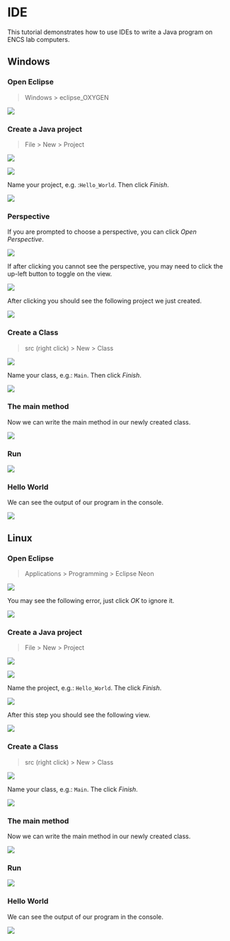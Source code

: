 # IDE

This tutorial demonstrates how to use IDEs to write a Java program on ENCS lab computers. 

## Windows

### Open Eclipse

> Windows &gt; eclipse\_OXYGEN

![](.gitbook/assets/windows_eclipse.png)

### Create a Java project

> File &gt; New &gt; Project

![](.gitbook/assets/windows_eclipse_project.png)

![](.gitbook/assets/windows_eclipse_project_java.png)

Name your project, e.g. :`Hello_World`. Then click _Finish_.

![](.gitbook/assets/windows_eclipse_project_java_create.png)

### Perspective

If you are prompted to choose a perspective, you can click _Open Perspective_.

![](.gitbook/assets/windows_eclipse_perspective_check.png)

If after clicking you cannot see the perspective, you may need to click the up-left button to toggle on the view.

![](.gitbook/assets/windows_eclipse_perspective_show.png)

After clicking you should see the following project we just created.

![](.gitbook/assets/windows_eclipse_project_java_show.png)

### Create a Class

> src \(right click\) &gt; New &gt; Class

![](.gitbook/assets/windows_eclipse_project_java_class.png)

Name your class, e.g.: `Main`. Then click _Finish_.

![](.gitbook/assets/windows_eclipse_project_java_class_name.png)

### The main method

Now we can write the main method in our newly created class.

![](.gitbook/assets/windows_eclipse_project_java_class_method.png)

### Run

![](.gitbook/assets/windows_eclipse_project_java_run.png)

### Hello World

We can see the output of our program in the console.

![](.gitbook/assets/windows_eclipse_project_console.png)

## Linux

### Open Eclipse

> Applications &gt; Programming &gt; Eclipse Neon

![](.gitbook/assets/linux_eclipse.png)

You may see the following error, just click _OK_ to ignore it.

![](.gitbook/assets/linux_eclipse_startup_error.png)

### Create a Java project

> File &gt; New &gt; Project

![](.gitbook/assets/linux_eclipse_project.png)

![](.gitbook/assets/linux_eclipse_project_java.png)

Name the project, e.g.: `Hello_World`. The click _Finish_.

![](.gitbook/assets/linux_eclipse_project_java_create.png)

After this step you should see the following view.

![](.gitbook/assets/linux_eclipse_perspective_show.png)

### Create a Class

> src \(right click\) &gt; New &gt; Class

![](.gitbook/assets/linux_eclipse_java_class.png)

Name your class, e.g.: `Main`. The click _Finish_.

![](.gitbook/assets/linux_eclipse_java_class_name.png)

### The main method

Now we can write the main method in our newly created class.

![](.gitbook/assets/linux_eclipse_java_class_method.png)

### Run

![](.gitbook/assets/windows_eclipse_project_java_run.png)

### Hello World

We can see the output of our program in the console.

![](.gitbook/assets/linux_eclipse_project_console.png)

